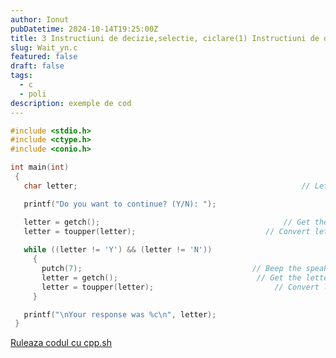 ```yaml
---
author: Ionut
pubDatetime: 2024-10-14T19:25:00Z 
title: 3 Instructiuni de decizie,selectie, ciclare(1) Instructiuni de decizie,selectie, ciclare Tip0123 Wait_yn.c
slug: Wait_yn.c
featured: false
draft: false
tags:
  - c
  - poli
description: exemple de cod
---
```

```c
#include <stdio.h>
#include <ctype.h>
#include <conio.h>

int main(int)
 {
   char letter;  												 // Letter typed by the user

   printf("Do you want to continue? (Y/N): ");

   letter = getch();         								 // Get the letter
   letter = toupper(letter);  							 // Convert letter to uppercase
   
   while ((letter != 'Y') && (letter != 'N'))
     {
       putch(7);      			      			      // Beep the speaker
       letter = getch();      			 			   // Get the letter
       letter = toupper(letter);						   // Convert letter to uppercase
     }

   printf("\nYour response was %c\n", letter);
 }


```
<a href='https://cpp.sh/?source=%23include+%3Cstdio.h%3E%0D%0A%23include+%3Cctype.h%3E%0D%0A%23include+%3Cconio.h%3E%0D%0A%0D%0Aint+main%28int%29%0D%0A+%7B%0D%0A+++char+letter%3B++%09%09%09%09%09%09%09%09%09%09%09%09+%2F%2F+Letter+typed+by+the+user%0D%0A%0D%0A+++printf%28%22Do+you+want+to+continue%3F+%28Y%2FN%29%3A+%22%29%3B%0D%0A%0D%0A+++letter+%3D+getch%28%29%3B+++++++++%09%09%09%09%09%09%09%09+%2F%2F+Get+the+letter%0D%0A+++letter+%3D+toupper%28letter%29%3B++%09%09%09%09%09%09%09+%2F%2F+Convert+letter+to+uppercase%0D%0A+++%0D%0A+++while+%28%28letter+%21%3D+%27Y%27%29+%26%26+%28letter+%21%3D+%27N%27%29%29%0D%0A+++++%7B%0D%0A+++++++putch%287%29%3B++++++%09%09%09++++++%09%09%09++++++%2F%2F+Beep+the+speaker%0D%0A+++++++letter+%3D+getch%28%29%3B++++++%09%09%09+%09%09%09+++%2F%2F+Get+the+letter%0D%0A+++++++letter+%3D+toupper%28letter%29%3B%09%09%09%09%09%09+++%2F%2F+Convert+letter+to+uppercase%0D%0A+++++%7D%0D%0A%0D%0A+++printf%28%22%5CnYour+response+was+%25c%5Cn%22%2C+letter%29%3B%0D%0A+%7D%0D%0A%0D%0A' target='_blank'> Ruleaza codul cu cpp.sh </a>